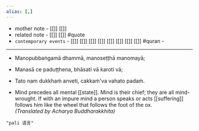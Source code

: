 ```yaml
---
alias: [,]
---
```

- mother note - [[]] [[]]
- related note - [[]] [[]] #quote 
- `contemporary events` - [[]] [[]] [[]] [[]] [[]] [[]] [[]] [[]] #quran - 

**********************
- Manopubbaṅgamā dhammā, manoseṭṭhā manomayā;  
- Manasā ce paduṭṭhena, bhāsati vā karoti vā;  
- Tato nam dukkhaṁ anveti, cakkaṁ'va vahato padaṁ.

- Mind precedes all mental [[state]]. Mind is their chief; they are all mind-wrought. If with an impure mind a person speaks or acts [[suffering]] follows him like the wheel that follows the foot of the ox.  
	_(Translated by Acharya Buddharakkhita)_

```query
"pali 语言"
```